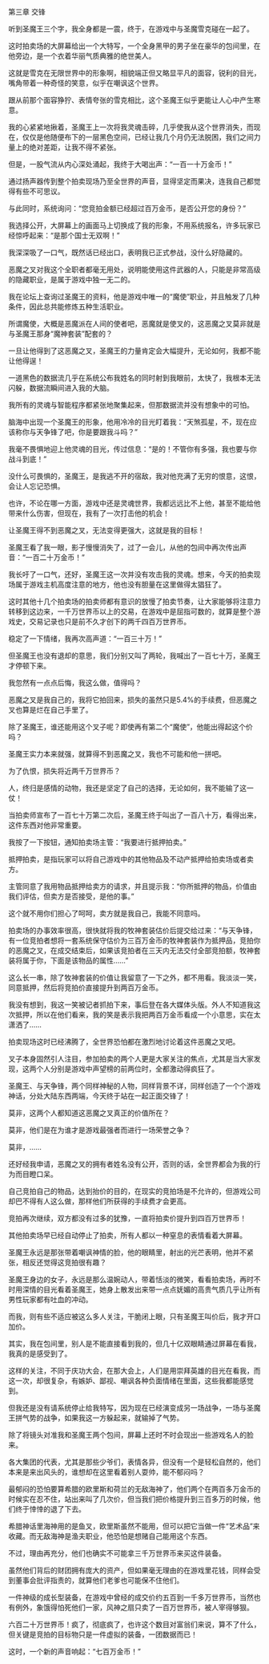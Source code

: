 第三章 交锋


听到圣魔王三个字，我全身都是一震，终于，在游戏中与圣魔雪克碰在一起了。

这时拍卖场的大屏幕给出一个大特写，一个全身黑甲的男子坐在豪华的包间里，在他旁边，是一个衣着华丽气质典雅的绝世美人。

这就是雪克在无限世界中的形象啊，相貌端正但又略显平凡的面容，锐利的目光，嘴角带着一种奇怪的笑意，似乎在嘲讽这个世界。

跟从前那个面容狰狞、表情夸张的雪克相比，这个圣魔王似乎更能让人心中产生寒意。

我的心紧紧地揪着，圣魔王上一次将我灵魂击碎，几乎使我从这个世界消失，而现在，仅仅是他随便布下的一层黑色空间，已经让我几个月仍无法脱困，我们之间力量上的绝对差距，让我不得不紧张。

但是，一股气流从内心深处涌起，我终于大喝出声：“一百一十万金币！”

通过扬声器传到整个拍卖现场乃至全世界的声音，显得坚定而果决，连我自己都觉得有些不可思议。

与此同时，系统询问：“您竞拍金额已经超过百万金币，是否公开您的身份？”

我选择公开，大屏幕上的画面马上切换成了我的形象，不用系统报名，许多玩家已经惊呼起来：“是那个国士无双啊！”

我深深吸了一口气，既然话已经出口，表明我已正式参战，没什么好隐藏的。

恶魔之叉对我这个全职者都毫无用处，说明能使用这件武器的人，只能是非常高级的隐藏职业，是属于游戏中独一无二的。

我在论坛上查询过圣魔王的资料，他是游戏中唯一的“魔使”职业，并且触发了几种条件，因此总共能修炼五种生活职业。

所谓魔使，大概是恶魔派在人间的使者吧，恶魔就是使叉的，这恶魔之叉莫非就是与圣魔王那身“魔神套装”配套的？

一旦让他得到了这恶魔之叉，圣魔王的力量肯定会大幅提升，无论如何，我都不能让他得逞！

一道黑色的数据流几乎在系统公布我姓名的同时射到我眼前，太快了，我根本无法闪躲，数据流瞬间进入我的大脑。

我所有的灵魂与智能程序都紧张地聚集起来，但那数据流并没有想象中的可怕。

脑海中出现一个圣魔王的形象，他用冷冷的目光盯着我：“天煞孤星，不，现在应该称你与天争锋了吧，你是要跟我斗吗？”

我毫不畏惧地迎上他灵魂的目光，传过信息：“是的！不管你有多强，我也要与你战斗到底！”

没什么可畏惧的，圣魔王，是我逃不开的宿敌，我对他充满了无穷的恨意，这恨，会让人忘记恐惧。

也许，不论在哪一方面，游戏中还是灵魂世界，我都远远比不上他，甚至不能给他带来什么伤害，但现在，我有了一次打击他的机会！

让圣魔王得不到恶魔之叉，无法变得更强大，这就是我的目标！

圣魔王看了我一眼，影子慢慢消失了，过了一会儿，从他的包间中再次传出声音：“一百二十万金币！”

我长吁了一口气，还好，圣魔王这一次并没有攻击我的灵魂。想来，今天的拍卖现场属于游戏主机高度注意的地方，他也没有胆量在这里做得太猖狂了。

这时其他十几个拍卖场的拍卖师都有意识的放慢了拍卖节奏，让大家能够将注意力转移到这边来，一千万世界币以上的交易，在游戏中是屈指可数的，就算是整个游戏史，交易记录也只是前不久才创下的两千四百万世界币。

稳定了一下情绪，我再次高声道：“一百三十万！”

但圣魔王也没有退却的意思，我们分别又叫了两轮，我喊出了一百七十万，圣魔王才停顿下来。

我忽然有一点点后悔，我这么做，值得吗？

恶魔之叉是我自己的，我将它拍回来，损失的虽然只是5.4%的手续费，但恶魔之叉也算是烂在自己手里了。

除了圣魔王，谁还能用这个叉子呢？即使再有第二个“魔使”，他能出得起这个价吗？

圣魔王实力本来就强，就算得不到恶魔之叉，我也不可能和他一拼吧。

为了仇恨，损失将近两千万世界币？

人，终归是感情的动物，我还是坚定了自己的选择，无论如何，我不能输了这一仗！

当拍卖师宣布了一百七十万第二次后，圣魔王终于叫出了一百八十万，看得出来，这件东西对他非常重要。

我按了一下按钮，通知拍卖场主管：“我要进行抵押拍卖。”

抵押拍卖，是指玩家可以将自己游戏中的其他物品及不动产抵押给拍卖场或者卖方。

主管同意了我用物品抵押给卖方的请求，并且提示我：“你所抵押的物品，价值由我们评估，但卖方是否接受，是他的事。”

这个就不用你们担心了呵呵，卖方就是我自己，我能不同意吗。

拍卖场的办事效率很高，很快就将我的牧神套装估价后提交给过来：“与天争锋，有一位竞拍者想将一套系统保守估价为三百万金币的牧神套装作为抵押品，竞拍你的恶魔之叉，在成交结束后，如果该竞拍者在三天内无法交付全部竞拍额，牧神套装将属于你，下面是该物品的属性……”

这么长一串，除了牧神套装的价值让我留意了一下之外，都不用看。我淡淡一笑，同意抵押，然后将竞拍价直接提升到两百万金币。

我没有想到，我这一笑被记者抓拍下来，事后登在各大媒体头版。外人不知道我这次抵押，所以在他们看来，我的笑是表示我把两百万金币看成一个小意思，实在太潇洒了……

拍卖现场这时已经沸腾了，全世界恐怕都在激烈地讨论着这件恶魔之叉吧。

叉子本身固然引人注目，参加拍卖的两个人更是大家关注的焦点，尤其是当大家发现，这两个人分别是游戏中声望榜的前两位时，全都激动得疯狂了。

圣魔王、与天争锋，两个同样神秘的人物，同样背景不详，同样创造了一个个游戏神话，分处大陆东西两端，今天终于站在一起正面交锋了！

莫非，这两个人都知道这恶魔之叉真正的价值所在？

莫非，他们是在为谁才是游戏最强者而进行一场荣誉之争？

莫非，……

还好经我申请，恶魔之叉的拥有者姓名没有公开，否则的话，全世界都会为我的行为而目瞪口呆。

自己竞拍自己的物品，达到抬价的目的，在现实的竞拍场是不允许的，但游戏公司却巴不得有人这么做，那样他们所获得的手续费才会更高。

竞拍再次继续，双方都没有过多的犹豫，一直将拍卖价提升到四百万世界币！

其他拍卖场早已经自动停止了拍卖，所有人都以一种窒息的表情看着大屏幕。

圣魔王永远是那张带着嘲讽神情的脸，他的眼睛里，射出的光芒表明，他并不紧张，相反还觉得这竞拍很有趣？

圣魔王身边的女子，永远是那么温婉动人，带着恬淡的微笑，看看拍卖场，再时不时用深情的目光看着圣魔王，她身上散发出来带一点点妩媚的高贵气质几乎让所有男性玩家都有吐血的冲动。

而我，则有些不适应被这么多人关注，干脆闭上眼，只有圣魔王叫价后，我才开口加价。

其实，我在包间里，别人是不能直接看到我的，但几十亿双眼睛通过屏幕在看我，我真的是感受到了。

这样的关注，不同于庆功大会，在那大会上，人们是用崇拜英雄的目光在看我，而这一次，却很复杂，有嫉妒、鄙视、嘲讽各种负面情绪在里面，这些我都能感觉到。

但我还是没有请系统停止给我特写，因为现在已经演变成另一场战争，一场与圣魔王拼气势的战争，如果我这一方躲起来，就输掉了气势。

除了将镜头对准我和圣魔王两个包间，屏幕上还时不时会现出一些游戏名人的脸来。

各大集团的代表，尤其是那些少爷们，表情各异，但没有一个是轻松自然的，他们本来是来出风头的，谁想却在这里看着别人耍帅，能不郁闷吗？

最郁闷的恐怕要算希腊的欧里斯和荷兰的无敌海神了，他们两个在两百多万金币的时候实在忍不住，站出来叫了几次价，但当我们把价格提升到三百多万的时候，他们终于悻悻的退了下去。

希腊神话里海神用的是鱼叉，欧里斯虽然不能用，但可以把它当做一件“艺术品”来收藏。而无敌海神是渔夫职业，他恐怕是想赌自己能用这个东西。

不过，理由再充分，他们也确实不可能拿三千万世界币来买这件装备。

虽然他们背后的财团拥有庞大的资产，但如果毫无理由的在游戏里花钱，同样会受到董事会批评指责的，就算他们老爹也可能保不住他们。

一件神级的成长型装备，在游戏中曾经的成交价约五百到一千多万世界币，当然也有例外，象饿得怕死他们一家，风神之扇只卖了一百万世界币，被人宰得够狠。

六百二十万世界币！疯了，彻底疯了，也许这个数目对富翁们来说，算不了什么，但关键是竞拍的目标物只是一件虚拟的装备，一团数据而已！

这时，一个新的声音响起：“七百万金币！”





